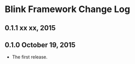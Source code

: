 Blink Framework Change Log
==========================

0.1.1 xx xx, 2015
---------------------



0.1.0 October 19, 2015
---------------------

- The first release.
